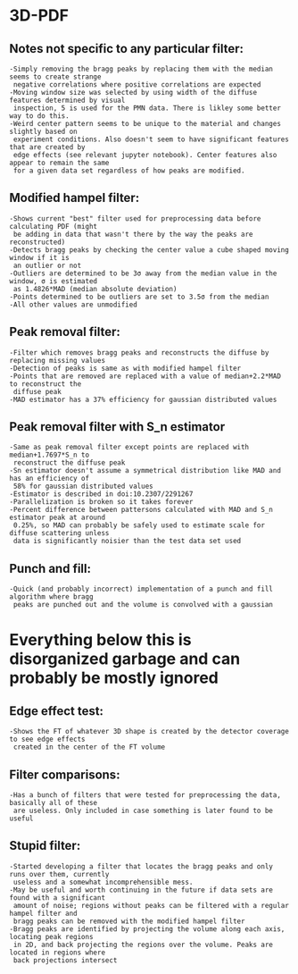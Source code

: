 # 3D-PDF

##  Notes not specific to any particular filter:
    -Simply removing the bragg peaks by replacing them with the median seems to create strange 
     negative correlations where positive correlations are expected
    -Moving window size was selected by using width of the diffuse features determined by visual
     inspection, 5 is used for the PMN data. There is likley some better way to do this.
    -Weird center pattern seems to be unique to the material and changes slightly based on 
     experiment conditions. Also doesn't seem to have significant features that are created by
     edge effects (see relevant jupyter notebook). Center features also appear to remain the same
     for a given data set regardless of how peaks are modified.

## Modified hampel filter:
    -Shows current "best" filter used for preprocessing data before calculating PDF (might 
     be adding in data that wasn't there by the way the peaks are reconstructed)
    -Detects bragg peaks by checking the center value a cube shaped moving window if it is
     an outlier or not
    -Outliers are determined to be 3σ away from the median value in the window, σ is estimated
     as 1.4826*MAD (median absolute deviation)
    -Points determined to be outliers are set to 3.5σ from the median
    -All other values are unmodified

## Peak removal filter:
    -Filter which removes bragg peaks and reconstructs the diffuse by replacing missing values
    -Detection of peaks is same as with modified hampel filter
    -Points that are removed are replaced with a value of median+2.2*MAD to reconstruct the
     diffuse peak
    -MAD estimator has a 37% efficiency for gaussian distributed values

## Peak removal filter with S_n estimator
    -Same as peak removal filter except points are replaced with median+1.7697*S_n to 
     reconstruct the diffuse peak
    -Sn estimator doesn't assume a symmetrical distribution like MAD and has an efficiency of 
     58% for gaussian distributed values
    -Estimator is described in doi:10.2307/2291267
    -Parallelization is broken so it takes forever
    -Percent difference between pattersons calculated with MAD and S_n estimator peak at around
     0.25%, so MAD can probably be safely used to estimate scale for diffuse scattering unless
     data is significantly noisier than the test data set used

## Punch and fill:
    -Quick (and probably incorrect) implementation of a punch and fill algorithm where bragg
     peaks are punched out and the volume is convolved with a gaussian

# Everything below this is disorganized garbage and can probably be mostly ignored

## Edge effect test:
    -Shows the FT of whatever 3D shape is created by the detector coverage to see edge effects
     created in the center of the FT volume

## Filter comparisons:
    -Has a bunch of filters that were tested for preprocessing the data, basically all of these
     are useless. Only included in case something is later found to be useful
     
## Stupid filter:
    -Started developing a filter that locates the bragg peaks and only runs over them, currently
     useless and a somewhat incomprehensible mess.
    -May be useful and worth continuing in the future if data sets are found with a significant
     amount of noise; regions without peaks can be filtered with a regular hampel filter and
     bragg peaks can be removed with the modified hampel filter
    -Bragg peaks are identified by projecting the volume along each axis, locating peak regions 
     in 2D, and back projecting the regions over the volume. Peaks are located in regions where
     back projections intersect

